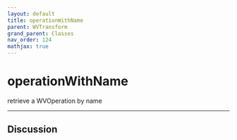 ```yaml
---
layout: default
title: operationWithName
parent: WVTransform
grand_parent: Classes
nav_order: 124
mathjax: true
---
```


#  operationWithName

retrieve a WVOperation by name


---

## Discussion

  
